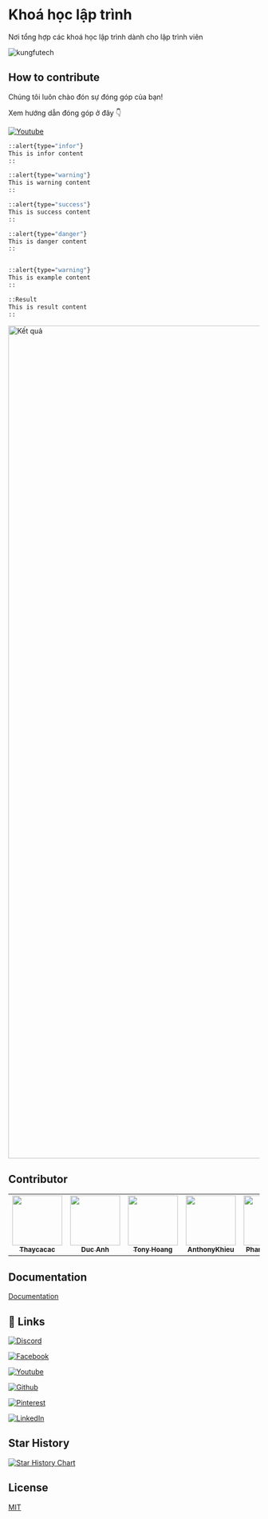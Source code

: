 # Khoá học lập trình

Nơi tổng hợp các khoá học lập trình dành cho lập trình viên

![kungfutech](https://user-images.githubusercontent.com/29374426/175779753-dfd1511a-0cf5-4599-a4b6-ca46a57bd552.png)

## How to contribute

Chúng tôi luôn chào đón sự đóng góp của bạn!

Xem hướng dẫn đóng góp ở đây 👇

[![Youtube](https://img.shields.io/badge/YouTube-FF0000?style=for-the-badge&logo=youtube&logoColor=white)](https://www.youtube.com/watch?v=okedCA_uZ_k&t=1s&ab_channel=TechMely)

```bash
::alert{type="infor"}
This is infor content
::

::alert{type="warning"}
This is warning content
::

::alert{type="success"}
This is success content
::

::alert{type="danger"}
This is danger content
::


::alert{type="warning"}
This is example content
::

::Result
This is result content
::
```

<img width="1666" alt="Kết quả" src="https://user-images.githubusercontent.com/29374426/175781031-a63f0e31-72c8-476f-b380-f666550c85c1.png">

## Contributor

<table>
  <tr>
    <td align="center"><a href="https://www.facebook.com/thaycacac/"><img src="https://avatars.githubusercontent.com/u/29374426?v=4" width="100px;" alt=""/><br /><sub><b>Thaycacac</b></sub></a></td>
    <td align="center"><a href="https://github.com/AnhBDHE151175"><img src="https://avatars.githubusercontent.com/u/97071021?v=4" width="100px;" alt=""/><br /><sub><b>Duc Anh</b></sub></a></td>
    <td align="center"><a href="https://github.com/tonyhoang2001"><img src="https://avatars.githubusercontent.com/u/97163071?v=4" width="100px;" alt=""/><br /><sub><b>Tony Hoang</b></sub></a></td>
    <td align="center"><a href="https://github.com/AnthonyKhieu"><img src="https://avatars.githubusercontent.com/u/86510312?v=4" width="100px;" alt=""/><br /><sub><b>AnthonyKhieu</b></sub></a></td>
    <td align="center"><a href="https://github.com/phanduc0908"><img src="https://avatars.githubusercontent.com/u/29729545?v=4" width="100px;" alt=""/><br /><sub><b>Phan Van Duc</b></sub></a></td>
    <td align="center"><a href="https://github.com/luutu868"><img src="https://avatars.githubusercontent.com/u/86488558?v=4" width="100px;" alt=""/><br /><sub><b>luutu868</b></sub></a></td>
    <td align="center"><a href="https://github.com/kieuminhduc01"><img src="https://avatars.githubusercontent.com/u/50008521?v=4" width="100px;" alt=""/><br /><sub><b>Kieu Duc</b></sub></a></td>
    <td align="center"><a href="https://github.com/thanh-huong"><img src="https://scontent.fhan5-9.fna.fbcdn.net/v/t39.30808-1/285500332_2228558547310053_3709849046467668096_n.jpg?stp=c88.0.480.480a_dst-jpg_p480x480&_nc_cat=109&ccb=1-7&_nc_sid=7206a8&_nc_ohc=joKa676FfPYAX_Ovdv9&_nc_ht=scontent.fhan5-9.fna&oh=00_AfCumAyQGIjtkxLaKD7m38PhKyKUdSGqj3-p8ZPToEZ7jQ&oe=64137D4E" width="100px;" alt=""/><br /><sub><b>Thanh Huong</b></sub></a></td>
  </tr>
</table>

## Documentation

[Documentation](https://kungfutech.edu.vn/huong-dan-dong-gop)

## 🔗 Links

[![Discord](https://img.shields.io/badge/Discord-7289DA?style=for-the-badge&logo=discord&logoColor=white)](https://discord.gg/ZNucm5ND)

[![Facebook](https://img.shields.io/badge/Facebook-1877F2?style=for-the-badge&logo=facebook&logoColor=white)](https://www.facebook.com/techmely)

[![Youtube](https://img.shields.io/badge/YouTube-FF0000?style=for-the-badge&logo=youtube&logoColor=white)](https://www.youtube.com/channel/UCg3EWZXQK0bnbQISG50Nwfg)

[![Github](https://img.shields.io/badge/GitHub-100000?style=for-the-badge&logo=github&logoColor=white)](https://github.com/techmely)

[![Pinterest](https://img.shields.io/badge/Pinterest-%23E60023.svg?&style=for-the-badge&logo=Pinterest&logoColor=white)](https://www.pinterest.com/kungfutechedu/)

[![LinkedIn](https://img.shields.io/badge/LinkedIn-0077B5?style=for-the-badge&logo=linkedin&logoColor=white)](https://www.linkedin.com/company/techmely)

## Star History

[![Star History Chart](https://api.star-history.com/svg?repos=techmely/hoc-lap-trinh&type=Date)](https://star-history.com/#techmely/hoc-lap-trinh&Date)

## License

[MIT](https://choosealicense.com/licenses/mit/)
